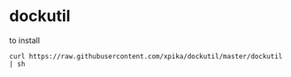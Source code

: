 # dockutil

to install 

```
curl https://raw.githubusercontent.com/xpika/dockutil/master/dockutil | sh
```
